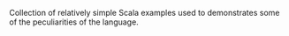 Collection of relatively simple Scala examples used to demonstrates some of the peculiarities of the language.
